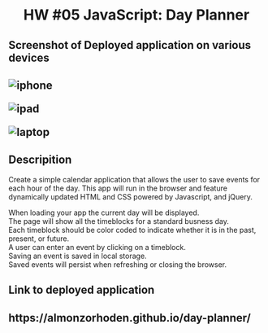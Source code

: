 <h1 align = "center" > HW #05 JavaScript: Day Planner </h1>

<h2>Screenshot of Deployed application on various devices<h2>

![iphone](https://user-images.githubusercontent.com/61447353/96388987-b416af80-117a-11eb-8a82-638f4605ffc4.PNG)

![ipad](https://user-images.githubusercontent.com/61447353/96388990-b711a000-117a-11eb-897a-4e5e688d2fdc.PNG)

![laptop](https://user-images.githubusercontent.com/61447353/96388991-b842cd00-117a-11eb-8651-038a1a5bbf91.PNG)

<h2> Descripition </h2>

Create a simple calendar application that allows the user to save events for each hour of the day. This app will run in the browser and feature dynamically updated HTML and CSS powered by Javascript, and jQuery.

When loading your app the current day will be displayed.<br>
The page will show all the timeblocks for a standard busness day. <br>
Each timeblock should be color coded to indicate whether it is in the past, present, or future.<br>
A user can enter an event by clicking on a timeblock. <br>
Saving an event is saved in local storage. <br>
Saved events will persist when refreshing or closing the browser. <br>

<h2> Link to deployed application <h2> https://almonzorhoden.github.io/day-planner/
